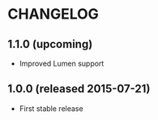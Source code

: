 # CHANGELOG

## 1.1.0 (upcoming)

- Improved Lumen support

## 1.0.0 (released 2015-07-21)

- First stable release
